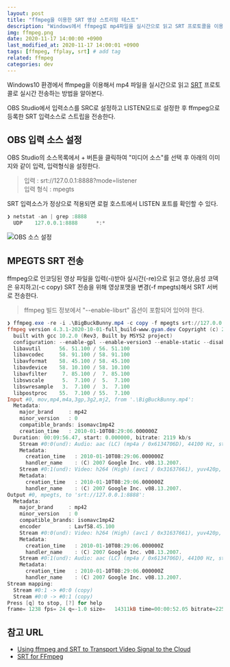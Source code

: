 ```yaml
---
layout: post
title: "ffmpeg을 이용한 SRT 영상 스트리밍 테스트"
description: "Windows에서 ffmpeg로 mp4파일을 실시간으로 읽고 SRT 프로토콜을 이용해서 OBS로 전송해본다."
img: ffmpeg.png
date: 2020-11-17 14:00:00 +0900
last_modified_at: 2020-11-17 14:00:01 +0900
tags: [ffmpeg, ffplay, srt] # add tag
related: ffmpeg
categories: dev
---
```


Windows10 환경에서 ffmpeg을 이용해서 mp4 파일을 실시간으로 읽고 [SRT](https://www.aetherit.io/srt-secure-reliable-transport) 프로토콜로 실시간 전송하는 방법을 알아본다.
<!--more-->

OBS Studio에서 입력소스를 SRC로 설정하고 LISTEN모드로 설정한 후 ffmpeg으로 등록한 SRT 입력소스로 스트립을 전송한다. 

## OBS 입력 소스 설정 

OBS Studio의 소스목록에서 + 버튼을 클릭하여 "미디어 소스"를 선택 후 아래의 이미지와 같이 입력, 입력형식을 설정한다. 

> 입력 : srt://127.0.0.1:8888?mode=listener  
> 입력 형식 : mpegts

SRT 입력소스가 정상으로 적용되면 로컬 호스트에서 LISTEN 포트를 확인할 수 있다. 

```powershell
❯ netstat -an | grep :8888
  UDP    127.0.0.1:8888      *:*
```

![OBS 소스 설정]({{site.baseurl}}/assets/img/m_obs_source_srt.webp)


## MPEGTS SRT 전송

ffmpeg으로 인코딩된 영상 파일을 입력(-i)받아 실시간(-re)으로 읽고 영상,음성 코덱은 유지하고(-c copy) SRT 전송을 위해 영상포맷을 변경(-f mpegts)해서 SRT 서버로 전송한다. 

> ffmpeg 빌드 정보에서 "--enable-libsrt" 옵션이 포함되어 있어야 한다. 

```powershell
❯ ffmpeg.exe -re -i .\BigBuckBunny.mp4 -c copy -f mpegts srt://127.0.0.1:8888
ffmpeg version 4.3.1-2020-10-01-full_build-www.gyan.dev Copyright (c) 2000-2020 the FFmpeg developers
  built with gcc 10.2.0 (Rev3, Built by MSYS2 project)
  configuration: --enable-gpl --enable-version3 --enable-static --disable-w32threads --disable-autodetect --enable-fontconfig --enable-iconv --enable-gnutls --enable-libxml2 --enable-gmp --enable-lzma --enable-libsnappy --enable-zlib --enable-libsrt --enable-libssh --enable-libzmq --enable-avisynth --enable-libbluray --enable-libcaca --enable-sdl2 --enable-libdav1d --enable-libzvbi --enable-librav1e --enable-libwebp --enable-libx264 --enable-libx265 --enable-libxvid --enable-libaom --enable-libopenjpeg --enable-libvpx --enable-libass --enable-frei0r --enable-libfreetype --enable-libfribidi --enable-libvidstab --enable-libvmaf --enable-libzimg --enable-amf --enable-cuda-llvm --enable-cuvid --enable-ffnvcodec --enable-nvdec --enable-nvenc --enable-d3d11va --enable-dxva2 --enable-libmfx --enable-libcdio --enable-libgme --enable-libmodplug --enable-libopenmpt --enable-libopencore-amrwb --enable-libmp3lame --enable-libshine --enable-libtheora --enable-libtwolame --enable-libvo-amrwbenc --enable-libilbc --enable-libgsm --enable-libopencore-amrnb --enable-libopus --enable-libspeex --enable-libvorbis --enable-ladspa --enable-libbs2b --enable-libflite --enable-libmysofa --enable-librubberband --enable-libsoxr --enable-chromaprint
  libavutil      56. 51.100 / 56. 51.100
  libavcodec     58. 91.100 / 58. 91.100
  libavformat    58. 45.100 / 58. 45.100
  libavdevice    58. 10.100 / 58. 10.100
  libavfilter     7. 85.100 /  7. 85.100
  libswscale      5.  7.100 /  5.  7.100
  libswresample   3.  7.100 /  3.  7.100
  libpostproc    55.  7.100 / 55.  7.100
Input #0, mov,mp4,m4a,3gp,3g2,mj2, from '.\BigBuckBunny.mp4':
  Metadata:
    major_brand     : mp42
    minor_version   : 0
    compatible_brands: isomavc1mp42
    creation_time   : 2010-01-10T08:29:06.000000Z
  Duration: 00:09:56.47, start: 0.000000, bitrate: 2119 kb/s
    Stream #0:0(und): Audio: aac (LC) (mp4a / 0x6134706D), 44100 Hz, stereo, fltp, 125 kb/s (default)
    Metadata:
      creation_time   : 2010-01-10T08:29:06.000000Z
      handler_name    : (C) 2007 Google Inc. v08.13.2007.
    Stream #0:1(und): Video: h264 (High) (avc1 / 0x31637661), yuv420p, 1280x720 [SAR 1:1 DAR 16:9], 1991 kb/s, 24 fps, 24 tbr, 24k tbn, 48 tbc (default)
    Metadata:
      creation_time   : 2010-01-10T08:29:06.000000Z
      handler_name    : (C) 2007 Google Inc. v08.13.2007.
Output #0, mpegts, to 'srt://127.0.0.1:8888':
  Metadata:
    major_brand     : mp42
    minor_version   : 0
    compatible_brands: isomavc1mp42
    encoder         : Lavf58.45.100
    Stream #0:0(und): Video: h264 (High) (avc1 / 0x31637661), yuv420p, 1280x720 [SAR 1:1 DAR 16:9], q=2-31, 1991 kb/s, 24 fps, 24 tbr, 90k tbn, 24k tbc (default)
    Metadata:
      creation_time   : 2010-01-10T08:29:06.000000Z
      handler_name    : (C) 2007 Google Inc. v08.13.2007.
    Stream #0:1(und): Audio: aac (LC) (mp4a / 0x6134706D), 44100 Hz, stereo, fltp, 125 kb/s (default)
    Metadata:
      creation_time   : 2010-01-10T08:29:06.000000Z
      handler_name    : (C) 2007 Google Inc. v08.13.2007.
Stream mapping:
  Stream #0:1 -> #0:0 (copy)
  Stream #0:0 -> #0:1 (copy)
Press [q] to stop, [?] for help
frame= 1238 fps= 24 q=-1.0 size=   14311kB time=00:00:52.05 bitrate=2251.9kbits/s speed=   1x
```


## 참고 URL
- [Using ffmpeg and SRT to Transport Video Signal to the Cloud](https://medium.com/@eyevinntechnology/using-ffmpeg-and-srt-to-transport-video-signal-to-the-cloud-7160960f846a)
- [SRT for FFmpeg](https://srtlab.github.io/srt-cookbook/apps/ffmpeg/)